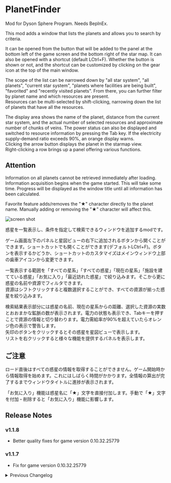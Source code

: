 # PlanetFinder 

Mod for Dyson Sphere Program. Needs BepInEx.

This mod adds a window that lists the planets and allows you to search by criteria.

It can be opened from the button that will be added to the panel at the bottom left of the game screen and the bottom right of the star map. It can also be opened with a shortcut (default LCtrl+F). Whether the button is shown or not, and the shortcut can be customized by clicking on the gear icon at the top of the main window.

The scope of the list can be narrowed down by "all star system", "all planets", "current star system", "planets where facilities are being built", "favorited" and "recently visited planets". From there, you can further filter by planet name and which resources are present.  
Resources can be multi-selected by shift-clicking, narrowing down the list of planets that have all the resources.

The display area shows the name of the planet, distance from the current star system, and the actual number of selected resources and approximate number of chunks of veins. The power status can also be displayed and switched to resource information by pressing the Tab key. If the electricity supply-demand ratio exceeds 90%, an orange display warns.  
Clicking the arrow button displays the planet in the starmap view.  
Right-clicking a row brings up a panel offering various functions.

## Attention

Information on all planets cannot be retrieved immediately after loading. Information acquisition begins when the game started. This will take some time. Progress will be displayed as the window title until all information has been calculated.

Favorite feature adds/removes the "★" character directly to the planet name. Manually adding or removing the "★" character will affect this.

![screen shot](https://raw.githubusercontent.com/hetima/DSP_PlanetFinder/main/screen.jpg)


惑星を一覧表示し、条件を指定して検索できるウィンドウを追加するmodです。

ゲーム画面左下のパネルと星図ビューの右下に追加されるボタンから開くことができます。ショートカットでも開くことができます(デフォルトLCtrl+F)。ボタンを表示するかどうか、ショートカットのカスタマイズはメインウィンドウ上部の歯車アイコンから変更できます。

一覧表示する範囲を「すべての星系」「すべての惑星」「現在の星系」「施設を建てている惑星」「お気に入り」「最近訪れた惑星」で絞り込みます。そこから更に惑星の名前や資源でフィルタできます。  
資源はシフトクリックすると複数選択することができ、すべての資源が揃った惑星を絞り込みます。

検索結果表示部分には惑星の名前、現在の星系からの距離、選択した資源の実数とおおまかな鉱脈の数が表示されます。電力の状態も表示でき、Tabキーを押すことで資源の情報と切り替わります。電力需給率が90%を超えていたらオレンジ色の表示で警告します。  
矢印のボタンをクリックするとその惑星を星図ビューで表示します。  
リストを右クリックすると様々な機能を提供するパネルを表示します。

## ご注意

ロード直後はすべての惑星の情報を取得することができません。ゲーム開始時から情報取得を始めます。これにはしばらく時間がかかります。全情報の算出が完了するまでウィンドウタイトルに進捗が表示されます。

「お気に入り」機能は惑星名に「★」文字を直接付加します。手動で「★」文字を付加・削除すると「お気に入り」機能に影響します。

## Release Notes

### v1.1.8
- Better quality fixes for game version 0.10.32.25779

### v1.1.7
- Fix for game version 0.10.32.25779

<details>
<summary>Previous Changelog</summary>

### v1.1.6
- Fix UI for game version 0.10.32

### v1.1.5
- Fix scrollbar

### v1.1.4
- Adjust button position

### v1.1.3
- Tidal locked or gas giant planets can be name searched by typing `[TL]` or `[GAS]`.

### v1.1.2
- Suppressed error when loading other save when the calculation has not been completed.

### v1.1.1
- Support Dark Fog Update(0.10.28.20779) (just rebuild only)

### v1.1.0
- Added star system scope

### v1.0.1
- Reduced memory usage

### v1.0.0
- Added name search
- Added favorite planet feature
- Added config show favorite button in starmap planet detail panel (default is off)
- Renewal context panel by right click
- Improve performance

### v0.4.3
- Added detailed initializing progress display
- Corrected some font sizes

### v0.4.2
- Discharge value of Energy Exchanger is now also calculated
- "Has Factory" filter is now accurate

### v0.4.1
- Update for game version 0.9.26.13026
- Resource calculation method has changed

### v0.4.0
- Added context menu to list. Right-click on the list to display the menu
- Added integration with [LSTM](https://dsp.thunderstore.io/package/hetima/LSTM/) mod. Open LSTM window from context menu if it's installed (on/off in ConfigWindow)
- Added integration with [CruiseAssist](https://dsp.thunderstore.io/package/tanu/CruiseAssist/) mod. Set the assist target from context menu if it's installed (on/off in ConfigWindow)

### v0.3.0
- Added show prefix label ([GAS] and [TL] (TidalLocked)) setting in ConfigWindow (to customize the label, edit the configuration file `gasGiantPrefix` and `tidalLockedPrefix` as string)
- Added window size setting in ConfigWindow

### v0.2.0
- Added Show Power State In List (pressing Tab key to switch between resource info and power state) (on/off in ConfigWindow)
- Added integration with [DSPStarMapMemo](https://dsp.thunderstore.io/package/appuns/DSPStarMapMemo/) mod. Display icons set by DSPStarMapMemo if it's installed (on/off in ConfigWindow)

### v0.1.0

- Initial Release

</details>